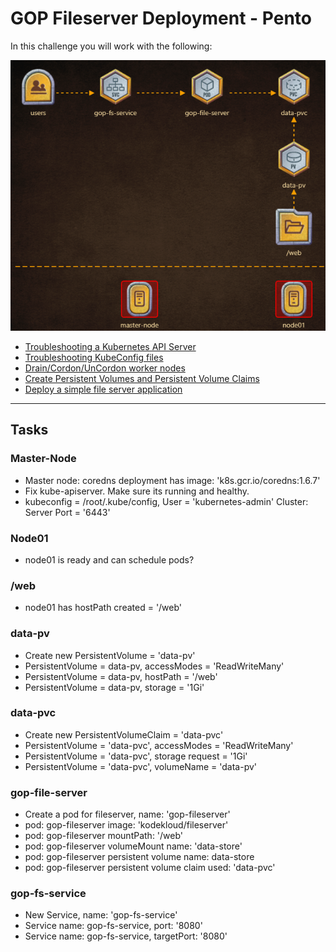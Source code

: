 # GOP Fileserver Deployment - Pento
In this challenge you will work with the following:

![Fileserver Map](./fileserver.png)

- [Troubleshooting a Kubernetes API Server](https://kodekloud.com/courses/539883/lectures/9808356)
- [Troubleshooting KubeConfig files](https://kodekloud.com/courses/539883/lectures/9808356)
- [Drain/Cordon/UnCordon worker nodes](https://kodekloud.com/courses/539883/lectures/9808231)
- [Create Persistent Volumes and Persistent Volume Claims](https://kodekloud.com/courses/539883/lectures/9808276)
- [Deploy a simple file server application](https://kodekloud.com/courses/539883/lectures/9808165)

---

## Tasks

### Master-Node
- Master node: coredns deployment has image: 'k8s.gcr.io/coredns:1.6.7'
- Fix kube-apiserver. Make sure its running and healthy.
- kubeconfig = /root/.kube/config, User = 'kubernetes-admin' Cluster: Server Port = '6443'

### Node01
- node01 is ready and can schedule pods?

### /web
- node01 has hostPath created = '/web'

### data-pv
- Create new PersistentVolume = 'data-pv'
- PersistentVolume = data-pv, accessModes = 'ReadWriteMany'
- PersistentVolume = data-pv, hostPath = '/web'
- PersistentVolume = data-pv, storage = '1Gi'

### data-pvc
- Create new PersistentVolumeClaim = 'data-pvc'
- PersistentVolume = 'data-pvc', accessModes = 'ReadWriteMany'
- PersistentVolume = 'data-pvc', storage request = '1Gi'
- PersistentVolume = 'data-pvc', volumeName = 'data-pv'

### gop-file-server
- Create a pod for fileserver, name: 'gop-fileserver'
- pod: gop-fileserver image: 'kodekloud/fileserver'
- pod: gop-fileserver mountPath: '/web'
- pod: gop-fileserver volumeMount name: 'data-store'
- pod: gop-fileserver persistent volume name: data-store
- pod: gop-fileserver persistent volume claim used: 'data-pvc'

### gop-fs-service
- New Service, name: 'gop-fs-service'
- Service name: gop-fs-service, port: '8080'
- Service name: gop-fs-service, targetPort: '8080'